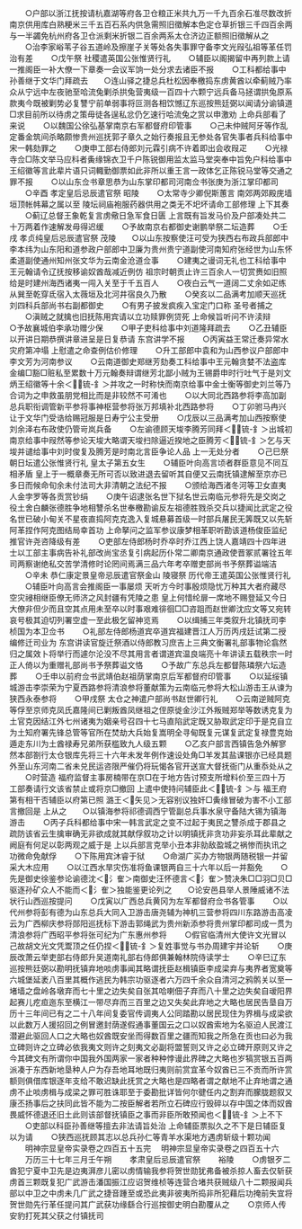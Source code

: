 <!-- { "loadSidebar": true } -->
　　○户部以浙江抚按请杭嘉湖等府各卫仓粮正米共九万一千九百余石准尽数改折南京供用库白熟粳米三千五百石系内供急需照旧徵解本色定仓草折银三千四百余两与一半蠲免杭州府各卫仓派剩米折银二百余两系太仓济边正额照旧徵解从之
　　○治李家峪苇子谷五道岭及擦崖子关等处各失事罪守备李文光叚弘祖等革任罚治有差
　　○戊午祭  社稷遣英国公张惟贤行礼
　　○辅臣以阁揭留中再列款上请一推阁臣一补大僚一下章奏一会议军饷一处分求去诸臣不报
　　○工科都给事中孙善继于文华门拜疏去　　○连山驿之捷总兵杜松因奉檄捣东虏黄酋以牵蓟贼乃率众从宁远中左夜驰至哈流兔剿杀拱兔营夷级一百四十六颗宁远兵备马拯谓拱兔原系款夷今既被剿势必复讐宁前单弱事将叵测各相饮憾辽东巡按熊廷弼以闻请分谕镇道□求目前所以待虏之策毋徒各逞私忿仍乞速行哈流兔之赏以申激劝  上命兵部看了来说
　　○以魏国公徐弘基掌南京右军都督府印管事
　　○己未仲贼阿牙等作乱定番金筑间杀略颇惨贵州巡抚郭子章久之始行奏报且无参处各官失事者兵科给事中宋一韩劾罪之
　　○庚申工部右侍郎刘元霖引病不许着即出会收叚疋
　　○光禄寺佥□陈文举马应科者夤缘锦衣卫千户陈锐御用监太监马堂突奉中旨免户科给事中王绍徽等言此辈片语只词輙勤御票如此非所以重王言一政体乞正陈锐马堂等交通之罪不报
　　○以山东佥书章思恭为山东掌印都司河南佥书张庚为浙江掌印都司
　　○辛酉  孝定皇后忌辰遣官祭  昭陵
　　○太常寺少卿倪斯蕙言  南郊两郊殿庑墙垣顶帐帏幕之属以至  陵坛祠庙袍服药器供用之类无不圯坏请命工部修理  上下其奏
　　○蓟辽总督王象乾复言虏儆日急军食日匮  上言既有旨发马价及户部凑处共二十万两着作速解发毋得迟缓
　　○予故南京右都御史谢鹏举祭二坛造葬
　　○壬戌  孝贞纯皇后忌辰遣官祭  茂陵　　○以山东按察使汪可受为狭西右布政兵部郎中李本纬为山东阳和道参政户部郎中卫廉为贵州贵宁道副使河南知府张经世为山东怀柔道副使通州知州张文华为云南金沧道佥事
　　○建夷之谩词无礼也工科给事中王元翰请令辽抚按移谕奴酋哉减近例仿  祖宗时朝贡止许三百余人一切赏赉如旧照给是时建州海西诸夷一闯入关至于千五百人
　　○夜白云气一道阔二丈余如疋练从巽至乾穿氐宿入太薇垣及北河井宿良久乃散
　　○癸亥以二品满考加顺天巡抚刘四科兵部尚书右副都御史
　　○有男子披发疯疾入宝定门口称  圣号者捕之
　　○滇贼之就擒也旧抚陈用宾请以立功赎罪例贷死  上命候旨听问不许渎辩　　○予故襄城伯李承功赠少保
　　○甲子吏科给事中刘道隆拜疏去
　　○乙丑辅臣以开讲日期恭撰讲章进呈是日复恭请  东宫讲学不报
　　○丙寅益王常迁奏异常水灾府第冲塌  上慰遣之命查例估价修理
　　○升工部郎中袁和为山西参议户部郎中李文芳为河南参议
　　○云南道御史郑继芳劾奏工科给事中王元翰贪婪不法盗库金编□豁□赃私至累数十万元翰奏辩谓继芳北鄙小贼为王锡爵申时行吐气于是刘文炳王绍徽等十余＜锍-釒＞并攻之一时称快而南京给事中金士衡等御史刘兰等乃合词为之申救虽朋党相比而是非较然不可淆也
　　○以大同北西路参将李高加副总兵职衔调管新平参将事神枢营参将张万邦填补北西路参将
　　○丁卯驸马冉兴让于文华门受诰给赐冠服是日寿宁公主受册
　　○戊辰以三品满考加山西按察使刘余泽右布政使仍管岢岚兵备
　　○左谕德顾天埈李腾芳同拜＜锍-釒＞出城初南京给事中叚然等参论天埈大略谓天埈扫除逼近揆地之臣腾芳＜锍-釒＞乞与天埈并谴给事中刘时俊复及腾芳是时南北言臣争论人品  上一无处分者
　　○己巳祭  朝日坛遣公张惟贤行礼  皇太子第五女生
　　○辅臣叶向高言顷者群臣意见不同互相矛盾  皇上于一概章奏无所可否以致进退去留听其自便又云南抚镇逮解至京亦已多日而候命旬余未付法司大非清朝之法纪不报
　　○颁给海西渚冬河等卫女直夷人金孛罗等各贡赏钞绢
　　○庚午诏逮张名世下狱名世云南临元参将先是交岗之役土舍白麟张德胜争地相讐杀名世奉檄勘谕反左祖德胜戮杀交兵以捷闻比武定之役名世已破小甸关不星夜直捣阿克克逸入复城悬募首级一时部兵屠民无筭既又以先斩阿革捏作阿克图结局幸首功  上命拏问之监军参议康梦相革职听勘该道杨俊臣监纪推官许尧咨降级有差
　　○吏部左侍郎杨时乔卒时乔江西上饶人嘉靖四十四年进士以工部主事病告补礼部改尚宝丞复引病起历仆常二卿南京通政使晋冢贰署铨五年司两察谢绝私交苦学清修时论罔间焉满三品六年考卒赠吏部尚书予祭葬谥端洁
　　○辛未  恭仁康定景皇帝忌辰遣官祭金山  陵寝祭  历代帝王遣英国公张惟贤行礼
　　○辅臣叶向高言会推阁臣一事屡烦  天听方今时事殷烦隐忧万种其大者府藏尽空灾祲相继臣僚无师济之风封疆有凭陵之患  皇上何惜纶扉一席地不赐登延又今日大僚非但少而且空其点用未至卒以时事艰难徘徊□□咨跙而赵世卿沈应文等又宛转哀号极其迫切列署空虚一至此极乞留神览焉
　　○以缉捕三年类叙升北镇抚司李桢国为本卫佥书
　　○礼部左侍郎杨道宾卒道宾福建晋江人万历丙戌廷试第二授编修迁司业为  东宫讲读官旋迁祭酒以侍郎教习庶吉上三典文衡署礼部事物论翕然归之属效卜将举行而遽尔沦没不尽其用言者谓道宾温良端亮十年讲读五载秩宗一时正人倚以为重赠礼部尚书予祭葬谥文恪
　　○予故广东总兵左都督陈璘祭六坛造葬
　　○壬申以前府佥书武靖伯赵祖荫掌南京后军都督府印管事
　　○以延绥镇城游击李崇荣为宁夏西路参将清浪参将董献策为云南临元参将大松山游击王从谏为狭西永泰参将
　　○甲戌祭  太仓之神遣户部尚书赵世卿行礼
　　○云南逆贼阿克等俘至京师克凤氏嘉隆间已剿叛酋凤继祖之侄原徙金沙江外叛贼郑举等数诱克复为土官克因结江外七州诸夷为姻亲号召四十七马直陷武定既又胁取武定印于是克自立为土知府署先锋总管等官所在焚劫大兵始复嵩明全寻甸既复元谋复武定复禄豊克始遁走东川为土酋禄寿兄弟所获槛致九人级五颗
　　○乙亥户部言西镇告急外解寥然本部劄行太仓银库先将三十六年未发年例作速设处角□羊发其盐课银亦已经具题外至山东河南二省未兑民运咨限严催仍将玩愒各官开送宣大督抚衙门从重忝处从之
　　○时营造  福府监督主事房楠带在京□在于地方告讨预支所增料价至三四十万工部奏请行文该省禁止或将京□撤回  上遣中使持问辅臣此＜锍-釒＞与  福王府第有相干否辅臣以府第已照  潞王＜矢见＞无容别议独奸□夤缘冒破为害不小工部言撤回是  上从之　　○以镇海参将祁德调西宁管副总兵事水泉守备陆大锡为镇海游击
　　○丙子兵科都给事中宋一韩言武定之变不过起于夷民之讐杀成于郡县之疏防该省云生擒审确无非欲成就其献俘叙功之计以明镇抚非贪功非妄杀耳此辈献之阙庭有何足以彰两观之威于是  上以兵部言克举小丑本非勍敌盈城之祸惨而执讯之功微命免献俘
　　○下陈用宾沐睿于狱
　　○命湖广买办方物银两随税银一并留采大木应用
　　○以江西水旱灾伤准将鱼课银两自三十六年以后一并豁免
　　○先是御史徐鉴参论谕德沈＜氵隺＞南御史汪怀德言＜氵隺＞赞决朱□□羽□贝□驱逐孙矿众人不能而＜氵隺＞独能鉴更论列之　　○论安邑县举人景陲威诸不法状行山西巡按提问
　　○戊寅以广西总兵黄冈为左军都督府佥书各管事
　　○以代州参将彭有德为山东总兵大同入卫游击唐尧辅为神机三营参将四川东路游击高凌云为广西柳庆参将郧阳巡抚标下游击郭绳武为贵州新添参将贵州掌印都司成一贯为清浪参将广西昭平参将张可纪为广东惠州参将
　　○假官临清州大使许文光冒以己故胡文光文凭鬻顶之任仍捏＜锍-釒＞复姓事觉与书办周建宇并论斩
　　○庚辰改萧云举吏部右侍郎升吴道南礼部右侍郎俱兼翰林院侍读学士
　　○辛巳辽东巡按熊廷弼以勘明抚镇弃地啖虏事闻其略谓抚臣赵楫镇臣李成梁弃与夷界者宽奠等六城堡延袤八百里其概作逃民为韩宗功驱逐者六万四千余众自清河之鸦鹘关以至一堵墙之盘岭各墩弃而七十里之边失矣自张其哈喇佃子弃而八十里之边失矣自叆阳界起赛儿疙疸迤东至横江一带尽弃而三百里之边又失矣此弃地之大略也居民告垦自万历十三年间已有之二十八年间复委官传调夷人公同踏勘以居民现住为界楫与成梁欲以此数万人援招回之例冒邀封荫遂假通事董国云之口以奴酋索地为名驱迫人民渡江潜避此驱回人口之大略也奴酋既安坐而得数百里之疆而知我之所急在贡也曰必为我立碑则许之立碑必依我夷文则许之刻夷文必副将盟誓则又许之必立碑开原则又许之今其碑文有所谓你中国我外国两家一家者种种悖谩此界碑之大略也岁犒赏银五百两派凑于东西新地垦种人户为存吾地耳地既归夷则前赏宜革今奴酋已三不贡而所许赏额则俱借库银逐年支给不敢迟缺此抚赏之大略也是四略者谓之献地不止弃地谓之通虏不止啖虏楫与成梁之罪可胜诛耶至于委勘批详皆何尔徤任内之割弃而朦胧题叙又康丕扬事后之扶同此皆不能为二按臣解者若所立石碑应行毁碎以存中国之体而奴酋畏威怀德退还旧土此则该部督抚镇臣之事而非臣所敢预闻也＜锍-釒＞上不下
　　○吏部以科臣孙善继等擅去非法请旨处治  上命辅臣票拟久之不下是日辅臣复以为请
　　○狭西巡抚顾其志以总兵孙仁等青羊水渠地方遇虏斩级十颗功闻
　　明神宗显皇帝实录卷之四百五十五完
　明神宗显皇帝实录卷之四百五十六
　　万历三十七年三月壬午朔
　　孝肃皇后忌辰遣官祭
　　裕陵
　　○虏银歹二酋犯宁夏中卫先是边夷湃彦儿密以虏情输我参将贺世勋犹弗备被杀掠人畜去仅斩获虏首三颗既复犯广武游击潘国振江应诏贺维桢等连营合堵共获贼级八十二颗报闻兵部以中卫之中虏未几广武之捷音踵至或恐此夷非彼夷所捣非所犯藉后功掩前失宜将贺世勋先行革任提问其广武获功缘繇合行巡按御史明白勘覆从之
　　○京师人传安豹打死其父获之付镇抚司
